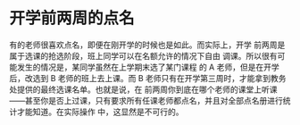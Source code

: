 # 开学前两周的点名

有的老师很喜欢点名，即便在刚开学的时候也是如此。而实际上，开学 前两周是属于选课的抢选阶段，班上同学可以在名额允许的情况下自由 调课。所以很有可能发生的情况是，某同学虽然在上学期末选了某门课程 的 A 老师，但是在开学后，改选到 B 老师的班上去上课。而 B 老师只有在开学第三周时，才能拿到教务处提供的最终选课名单。也就是说，在 前两周你到底在哪个老师的课堂上听课——甚至你是否上过课，只有要求所有任课老师都点名，并且对全部点名册进行统计才能知道。在实际操作 中，这显然是不可行的。

